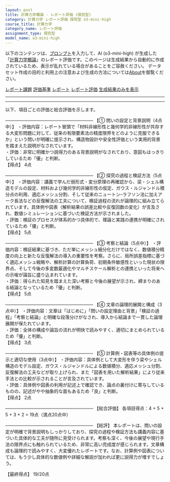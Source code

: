 ```yaml
---
layout: post
title: 計算力学概論 - レポート評価 (探究型)
category: 計算力学 レポート評価 探究型 o3-mini-high
course_title: 計算力学
category_name: レポート評価
assignment_type: 探究型
model_name: o3-mini-high
---
```


以下のコンテンツは、[プロンプト](https://github.com/takedatoshiyuki/synthetic_assignments/tree/main/generated/計算力学/o3-mini-high/prompt_レポート評価-探究型.md)を入力して、AI (o3-mini-high) が生成した「[計算力学概論](/contents/計算力学/)」のレポート評価です。このページは生成結果から自動的に作成されているため、表示が乱れている場合があることをご容赦ください。
データセット作成の目的と利用上の注意および生成の方法については[About](/About)を御覧ください。

[レポート課題](../レポート課題-探究型)
[評価基準](../評価基準-探究型)
[レポート](../レポート-探究型)
[レポート評価](../レポート評価-探究型)
[生成結果のみを表示](https://github.com/takedatoshiyuki/synthetic_assignments/tree/main/generated/計算力学/o3-mini-high/レポート評価-探究型.md)
  

***
***
  
以下、項目ごとの評価と総合評価を示します。

────────────────────────────
【① 問いの設定と背景説明（4点中）】
・評価内容：レポート冒頭で「材料非線形性と幾何学的非線形性が共存する大変形問題に対して、従来の有限要素法の精度限界をどのように克服できるか」という問いが明確に提示され、構造物設計や安全性評価という実用的背景を踏まえた説明がなされています。  
・評価：非常に明確かつ説得力のある背景説明がなされており、意図もはっきりしているため「優」と判断。  
【得点】 4点

────────────────────────────
【② 探究の過程と検証方法（5点中）】
・評価内容：講義で学んだ弱形式・変分原理の再確認から、梁・シェル構造モデルの設定、材料および幾何学的非線形性の仮定、ガウス・ルジャンドル積分点の利用、適応メッシュ分割、そして従来のニュートン–ラフソン法に加えアーク長法などの反復解法の工夫について、検証過程の流れが論理的に組み立てられています。具体例や図表（解析結果の誤差比較や反復回数の変化）が言及され、数値シミュレーションに基づいた検証方法が示されました。  
・評価：検証のプロセスが体系的かつ具体的で、理論と実践の連携が明確にされているため「優」と判断。  
【得点】 5点

────────────────────────────
【③ 考察と結論（5点中）】
・評価内容：検証結果に基づき、ただ単にメッシュ細分化だけではなく、数値積分精度の向上と新たな反復解法の導入の重要性を考察。さらに、局所誤差指標に基づく適応メッシュ戦略や、解析計算の計算負荷、初期条件敏感性といった現状の限界点、そして今後の多変数最適化やマルチスケール解析との連携といった将来への示唆が論旨に盛り込まれています。  
・評価：得られた知見を踏まえた深い考察と今後の展望が示され、締まりのある結論となっているため「優」と判断。  
【得点】 5点

────────────────────────────
【④ 文章の論理的展開と構成（3点中）】
・評価内容：文章は「はじめに」「問いの設定理由と背景」「検証の過程」「考察と結論」と明確な段落分けがなされ、導入から結論まで一貫した論理展開が保たれています。  
・評価：全体の構成や論旨の流れが明快で読みやすく、適切にまとめられているため「優」と判断。  
【得点】 3点

────────────────────────────
【⑤ 計算例・図表等の具体例の提示と適切な使用（3点中）】
・評価内容：具体例として大変形を伴う梁やシェル構造のモデル設定、ガウス・ルジャンドルによる数値積分、適応メッシュ分割、反復解法の工夫などが取り上げられ、また「図表を用いた解析結果」により従来手法との比較が示されることが言及されています。  
・評価：具体例や図表の利用が記述上で確認でき、論点の裏付けに寄与しているものの、記述がやや抽象的な面もあるため「良」と判断。  
【得点】 2点

────────────────────────────
【総合評価】
各項目得点：4 + 5 + 5 + 3 + 2 = 19点（満点20点中）

────────────────────────────
【総評】
本レポートは、問いの設定が明確で背景説明もしっかりしており、探究の過程や検証方法も講義内容に基づいた具体的な工夫が随所に見受けられます。考察も深く、今後の展望や現行手法の限界点にも触れられているため、非常に高い完成度が感じられます。文章構成も論理的で読みやすく、大変優れたレポートです。なお、計算例や図表については、もう少し具体的な数値例や詳細な解説が加われば更に説得力が増すでしょう。

【最終得点】 19/20点
